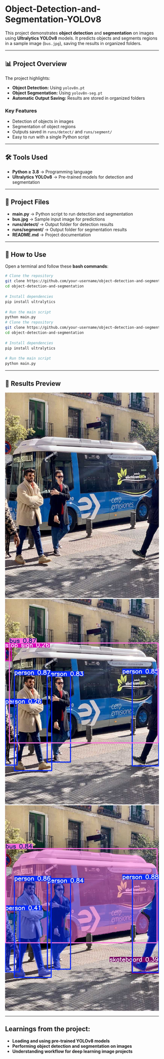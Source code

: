 # Object-Detection-and-Segmentation-YOLOv8

This project demonstrates **object detection** and **segmentation** on images using **Ultralytics YOLOv8** models. It predicts objects and segments regions in a sample image (`bus.jpg`), saving the results in organized folders.

---

## 📊 Project Overview

The project highlights:

- **Object Detection:** Using `yolov8n.pt`  
- **Object Segmentation:** Using `yolov8n-seg.pt`  
- **Automatic Output Saving:** Results are stored in organized folders  

### Key Features

- Detection of objects in images  
- Segmentation of object regions  
- Outputs saved in `runs/detect/` and `runs/segment/`  
- Easy to run with a single Python script  

---

## 🛠 Tools Used

- **Python ≥ 3.8** → Programming language  
- **Ultralytics YOLOv8** → Pre-trained models for detection and segmentation  

---

## 📂 Project Files

- **main.py** → Python script to run detection and segmentation  
- **bus.jpg** → Sample input image for predictions  
- **runs/detect/** → Output folder for detection results  
- **runs/segment/** → Output folder for segmentation results  
- **README.md** → Project documentation  

---

## 🚀 How to Use

Open a terminal and follow these **bash commands**:

```bash
# Clone the repository
git clone https://github.com/your-username/object-detection-and-segmentation.git
cd object-detection-and-segmentation

# Install dependencies
pip install ultralytics

# Run the main script
python main.py
# Clone the repository
git clone https://github.com/your-username/object-detection-and-segmentation.git
cd object-detection-and-segmentation

# Install dependencies
pip install ultralytics

# Run the main script
python main.py

```
---

## 📸 Results Preview

![Original-image](bus.jpg)
![Detected-image](runs/detect/bus.jpg)
![Segmented-image](runs/segment/bus.jpg)

---

## Learnings from the project:

- **Loading and using pre-trained YOLOv8 models**  
- **Performing object detection and segmentation on images**   
- **Understanding workflow for deep learning image projects** 


